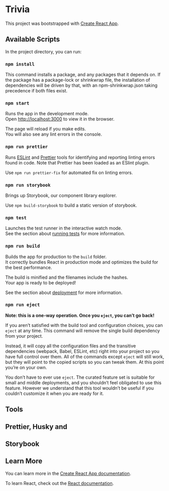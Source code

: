 # Trivia

This project was bootstrapped with [Create React App](https://github.com/facebook/create-react-app).

## Available Scripts

In the project directory, you can run:

### `npm install`

This command installs a package, and any packages that it depends on. If the package has a package-lock or shrinkwrap file, the installation of dependencies will be driven by that, with an npm-shrinkwrap.json taking precedence if both files exist.

### `npm start`

Runs the app in the development mode.\
Open [http://localhost:3000](http://localhost:3000) to view it in the browser.

The page will reload if you make edits.\
You will also see any lint errors in the console.

### `npm run prettier`

Runs [ESLint](https://eslint.org/) and [Prettier](https://prettier.io/) tools for identifying and reporting linting errors found in code.
Note that Prettier has been loaded as an ESlint plugin.

Use `npm run prettier-fix` for automated fix on linting errors.

### `npm run storybook`

Brings up Storybook, our component library explorer.

Use `npm build-storybook` to build a static version of storybook.

### `npm test`

Launches the test runner in the interactive watch mode.\
See the section about [running tests](https://facebook.github.io/create-react-app/docs/running-tests) for more information.

### `npm run build`

Builds the app for production to the `build` folder.\
It correctly bundles React in production mode and optimizes the build for the best performance.

The build is minified and the filenames include the hashes.\
Your app is ready to be deployed!

See the section about [deployment](https://facebook.github.io/create-react-app/docs/deployment) for more information.

### `npm run eject`

**Note: this is a one-way operation. Once you `eject`, you can’t go back!**

If you aren’t satisfied with the build tool and configuration choices, you can `eject` at any time. This command will remove the single build dependency from your project.

Instead, it will copy all the configuration files and the transitive dependencies (webpack, Babel, ESLint, etc) right into your project so you have full control over them. All of the commands except `eject` will still work, but they will point to the copied scripts so you can tweak them. At this point you’re on your own.

You don’t have to ever use `eject`. The curated feature set is suitable for small and middle deployments, and you shouldn’t feel obligated to use this feature. However we understand that this tool wouldn’t be useful if you couldn’t customize it when you are ready for it.

## Tools

## Prettier, Husky and

## Storybook

## Learn More

You can learn more in the [Create React App documentation](https://facebook.github.io/create-react-app/docs/getting-started).

To learn React, check out the [React documentation](https://reactjs.org/).
